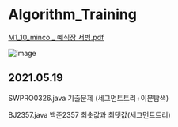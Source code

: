 # Algorithm_Training



[M1_10_minco _ 예식장 서빙.pdf](https://github.com/lianachoi/Algorithm_Training/files/6378384/M1_10_minco._.pdf)


![image](https://user-images.githubusercontent.com/24507556/116111500-ac1f6580-a6f1-11eb-98bc-05c54f479dad.png)




2021.05.19
-----------------------------------------

SWPRO0326.java
기출문제 (세그먼트트리+이분탐색)


BJ2357.java
백준2357 최솟값과 최댓값(세그먼트트리)

